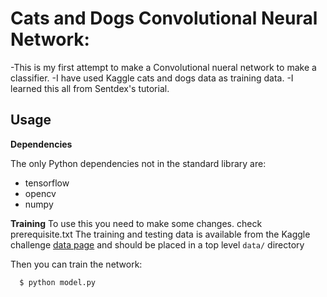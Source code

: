 # Cats and Dogs Convolutional Neural Network:
  -This is my first attempt to make a Convolutional nueral network to make  a classifier.
  -I have used Kaggle cats and dogs data as training data.
  -I learned this all from Sentdex's tutorial. 
 
 ## Usage

**Dependencies**

The only Python dependencies not in the standard library are:

  * tensorflow
  * opencv
  * numpy


**Training**
To use this you need to make some changes. check prerequisite.txt
The training and testing data is available from the Kaggle challenge [data page](https://www.kaggle.com/c/dogs-vs-cats-redux-kernels-edition/data) and should be placed in a top level `data/` directory

Then you can train the network:

      $ python model.py
